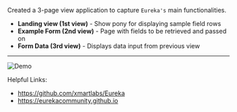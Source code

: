 Created a 3-page view application to capture `Eureka's` main functionalities.
- **Landing view (1st view)** - Show pony for displaying sample field rows
- **Example Form (2nd view)** - Page with fields to be retrieved and passed on
- **Form Data (3rd view)** - Displays data input from previous view

---

![Demo](https://github.com/danielcapacio/daniel-eureka-tutorial/raw/master/demo.gif)

Helpful Links:
- https://github.com/xmartlabs/Eureka
- https://eurekacommunity.github.io
